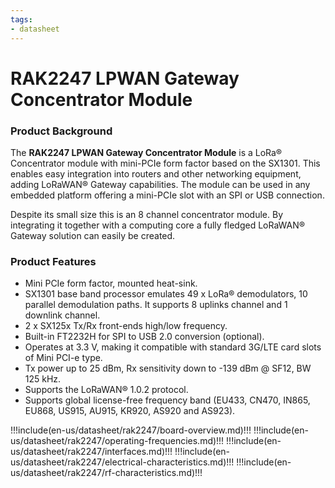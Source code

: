 ```yaml
---
tags:
- datasheet
---
```


# RAK2247 LPWAN Gateway Concentrator Module

<rk-img
  src="/assets/images/datasheet/rak2247/rak2247-overview.png"
  width="50%"
  figure-number="1"
  caption="RAK2247 LPWAN Gateway Concentrator Module"
/>

### Product Background

The **RAK2247 LPWAN Gateway Concentrator Module** is a LoRa® Concentrator module with mini-PCIe form factor based on the SX1301. This enables easy integration into routers and other networking equipment, adding LoRaWAN® Gateway capabilities. The module can be used in any embedded platform offering a mini-PCIe slot with an SPI or USB connection.

Despite its small size this is an 8 channel concentrator module. By integrating it together with a computing core a fully fledged LoRaWAN® Gateway solution can easily be created.

### Product Features

- Mini PCIe form factor, mounted heat-sink.
- SX1301 base band processor emulates 49 x LoRa® demodulators, 10 parallel demodulation paths. It supports 8 uplinks channel and 1 downlink channel.
- 2 x SX125x Tx/Rx front-ends high/low frequency.
- Built-in FT2232H for SPI to USB 2.0 conversion (optional).
- Operates at 3.3 V, making it compatible with standard 3G/LTE card slots of Mini PCI-e type.
- Tx power up to 25 dBm, Rx sensitivity down to -139 dBm @ SF12, BW 125 kHz.
- Supports the LoRaWAN® 1.0.2 protocol.
- Supports global license-free frequency band (EU433, CN470, IN865, EU868, US915, AU915, KR920, AS920 and AS923).

!!!include(en-us/datasheet/rak2247/board-overview.md)!!!
!!!include(en-us/datasheet/rak2247/operating-frequencies.md)!!!
!!!include(en-us/datasheet/rak2247/interfaces.md)!!!
!!!include(en-us/datasheet/rak2247/electrical-characteristics.md)!!!
!!!include(en-us/datasheet/rak2247/rf-characteristics.md)!!!